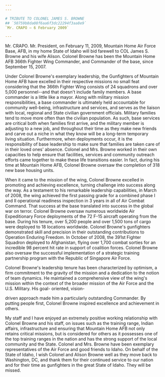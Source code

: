 ```yaml
---
---

# TRIBUTE TO COLONEL JAMES S. BROWNE
## `50759b8da08f6aa6f3dc22294f3aa8e9`
`Mr. CRAPO — 6 February 2009`

---
```


 Mr. CRAPO. Mr. President, on February 11, 2009, Mountain Home 
Air Force Base, AFB, in my home State of Idaho will bid farewell to COL 
James S. Browne and his wife Alison. Colonel Browne has been the 
Mountain Home AFB 366th Fighter Wing Commander, and Commander of the 
base, since September 15, 2007.

Under Colonel Browne's exemplary leadership, the Gunfighters of 
Mountain Home AFB have excelled in their respective missions no small 
feat considering that the 366th Fighter Wing consists of 24 squadrons 
and over 5,000 personnel--and that doesn't include family members. A 
base commander is a little like a mayor. Along with military mission 
responsibilities, a base commander is ultimately held accountable for 
community well-being, infrastructure and services, and serves as the 
liaison with local, regional and State civilian government officials. 
Military families tend to move more often than the civilian population. 
As such, base services are critical both when families first arrive, 
and the military member is adjusting to a new job, and throughout their 
time as they make new friends and carve out a niche in what they know 
will be a long-term temporary living situation. Furthermore, when 
deployments occur, it is the responsibility of base leadership to make 
sure that families are taken care of in their loved ones' absence. 
Colonel and Mrs. Browne worked in their own capacities to help ensure 
that facilities, services and community outreach efforts came together 
to make these life transitions easier. In fact, during his time at 
Mountain Home AFB, Colonel Browne oversaw the completion of 318 new 
base housing units.

When it came to the mission of the wing, Colonel Browne excelled in 
promoting and achieving excellence, turning challenge into success 
along the way. As a testament to his remarkable leadership 
capabilities, in March of 2008, the wing achieved the first passing 
grade for a combined phase I and II operational readiness inspection in 
3 years in all of Air Combat Command. That success at the base 
translated into success in the global war on terror. Colonel Browne 
oversaw numerous worldwide Air Expeditionary Force deployments of the 
72 F-15 aircraft operating from the base. During his tenure, over 5,200 
people and over 1,500 tons of cargo were deployed to 18 locations 
worldwide. Colonel Browne's gunfighters demonstrated skill and 
precision in their outstanding contributions to Operation Enduring 
Freedom. In October of 2008, the 391st Fighter Squadron deployed to 
Afghanistan, flying over 1,700 combat sorties for an incredible 98 
percent hit rate in support of coalition forces. Colonel Browne also 
oversaw the successful implementation of a strategic training 
partnership program with the Republic of Singapore Air Force.

Colonel Browne's leadership tenure has been characterized by 
optimism, a firm commitment to the gravity of the mission and a 
dedication to the notion of team dynamics. He maintained a 
comprehensive view of the wing's mission within the context of the 
broader mission of the Air Force and the U.S. Military. His goal-
oriented, vision-


driven approach made him a particularly outstanding Commander. By 
putting people first, Colonel Browne inspired excellence and 
achievement in others.

My staff and I have enjoyed an extremely positive working 
relationship with Colonel Browne and his staff, on issues such as the 
training range, Indian affairs, infrastructure and ensuring that 
Mountain Home AFB not only retains critical missions, but is considered 
for others as it possesses one of the top training ranges in the nation 
and has the strong support of the local community and the State. 
Colonel and Mrs. Browne have been exemplary representatives of the Air 
Force and good friends to Idaho. On behalf of the State of Idaho, I 
wish Colonel and Alison Browne well as they move back to Washington, 
DC, and thank them for their continued service to our nation and for 
their time as gunfighters in the great State of Idaho. They will be 
missed.
